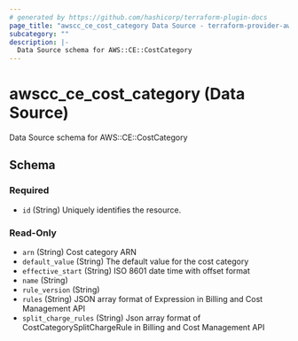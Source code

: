 ```yaml
---
# generated by https://github.com/hashicorp/terraform-plugin-docs
page_title: "awscc_ce_cost_category Data Source - terraform-provider-awscc"
subcategory: ""
description: |-
  Data Source schema for AWS::CE::CostCategory
---
```


# awscc_ce_cost_category (Data Source)

Data Source schema for AWS::CE::CostCategory



<!-- schema generated by tfplugindocs -->
## Schema

### Required

- `id` (String) Uniquely identifies the resource.

### Read-Only

- `arn` (String) Cost category ARN
- `default_value` (String) The default value for the cost category
- `effective_start` (String) ISO 8601 date time with offset format
- `name` (String)
- `rule_version` (String)
- `rules` (String) JSON array format of Expression in Billing and Cost Management API
- `split_charge_rules` (String) Json array format of CostCategorySplitChargeRule in Billing and Cost Management API
